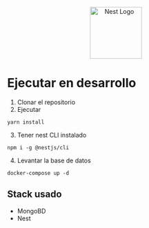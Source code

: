 <p align="center">
  <a href="http://nestjs.com/" target="blank"><img src="https://nestjs.com/img/logo-small.svg" width="120" alt="Nest Logo" /></a>
</p>


# Ejecutar en desarrollo

1. Clonar el repositorio
2. Ejecutar

```
yarn install
```
3. Tener nest CLI instalado

```
npm i -g @nestjs/cli
```

4. Levantar la base de datos
```
docker-compose up -d
```

## Stack usado
* MongoBD
* Nest